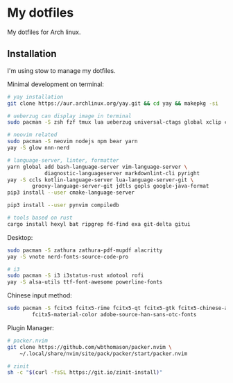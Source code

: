 # My dotfiles

My dotfiles for Arch linux.

## Installation

I'm using stow to manage my dotfiles.

Minimal development on terminal:

```sh
# yay installation
git clone https://aur.archlinux.org/yay.git && cd yay && makepkg -si

# ueberzug can display image in terminal
sudo pacman -S zsh fzf tmux lua ueberzug universal-ctags global xclip clang

# neovim related
sudo pacman -S neovim nodejs npm bear yarn
yay -S glow nnn-nerd

# language-server, linter, formatter
yarn global add bash-language-server vim-language-server \
            diagnostic-languageserver markdownlint-cli pyright
yay -S ccls kotlin-language-server lua-language-server-git \
        groovy-language-server-git jdtls gopls google-java-format
pip3 install --user cmake-language-server

pip3 install --user pynvim compiledb

# tools based on rust
cargo install hexyl bat ripgrep fd-find exa git-delta gitui
```

Desktop:

```sh
sudo pacman -S zathura zathura-pdf-mupdf alacritty
yay -S vnote nerd-fonts-source-code-pro

# i3
sudo pacman -S i3 i3status-rust xdotool rofi
yay -S alsa-utils ttf-font-awesome powerline-fonts
```

Chinese input method:

```sh
sudo pacman -S fcitx5 fcitx5-rime fcitx5-qt fcitx5-gtk fcitx5-chinese-addons \
        fcitx5-material-color adobe-source-han-sans-otc-fonts
```

Plugin Manager:

```sh
# packer.nvim
git clone https://github.com/wbthomason/packer.nvim \
    ~/.local/share/nvim/site/pack/packer/start/packer.nvim

# zinit
sh -c "$(curl -fsSL https://git.io/zinit-install)"
```

